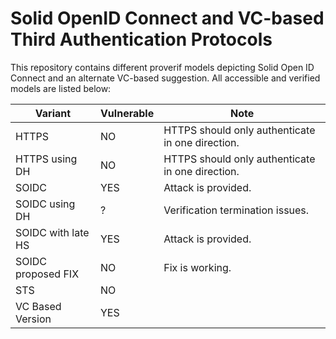 # Solid OpenID Connect and VC-based Third Authentication Protocols
This repository contains different proverif models depicting Solid Open ID Connect and an alternate VC-based suggestion.
All accessible and verified models are listed below:

| Variant  | Vulnerable | Note |
| ------------- | ------------- | ------------- |
| HTTPS  | NO  | HTTPS should only authenticate in one direction. |
| HTTPS using DH  | NO  | HTTPS should only authenticate in one direction. |
| SOIDC  | YES  | Attack is provided. |
| SOIDC using DH  | ?  | Verification termination issues. |
| SOIDC with late HS  | YES  | Attack is provided. |
| SOIDC proposed FIX  | NO  | Fix is working. |
| STS  | NO  | |
| VC Based Version  | YES  | |
